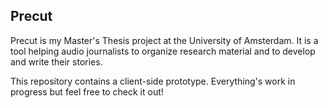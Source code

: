 ## Precut

Precut is my Master's Thesis project at the University of Amsterdam. It is a tool helping audio journalists to organize research material and to develop and write their stories.

This repository contains a client-side prototype. Everything's work in progress but feel free to check it out!
